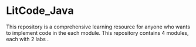 # LitCode_Java
This repository is a comprehensive learning resource for anyone who wants to implement code in the each module. This repository contains 4 modules, each with 2 labs .
